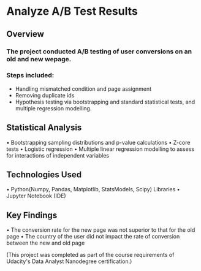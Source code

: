 # Analyze A/B Test Results
## Overview
### The project conducted A/B testing of user conversions on an old and new wepage. 
### Steps included:
- Handling mismatched condition and page assignment 
- Removing duplicate ids 
- Hypothesis testing via bootstrapping and standard statistical tests, and multiple regression modelling.

## Statistical Analysis
•	Bootstrapping sampling distributions and p-value calculations
•	Z-core tests
•	Logistic regression
•	Multiple linear regression modelling to assess for interactions of independent variables

## Technologies Used
•	Python(Numpy, Pandas, Matplotlib, StatsModels, Scipy) Libraries
•	Jupyter Notebook (IDE)

## Key Findings
•	The conversion rate for the new page was not superior to that for the old page
•	The country of the user did not impact the rate of conversion between the new and old page


(This project was completed as part of the course requirements of Udacity's Data Analyst Nanodegree certification.)
